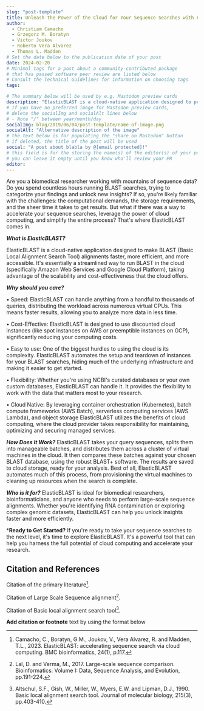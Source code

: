 ```yaml
---
slug: "post-template"
title: Unleash the Power of the Cloud for Your Sequence Searches with ElasticBLAST
author:
  - Christiam Camacho
  - Grzegorz M. Boratyn
  - Victor Joukov
  - Roberto Vera Alvarez
  - Thomas L. Madden
# Set the date below to the publication date of your post
date: 2024-02-20
# Minimal tags for a post about a community-contributed package 
# that has passed software peer review are listed below
# Consult the Technical Guidelines for information on choosing tags
tags:

# The summary below will be used by e.g. Mastodon preview cards
description: "ElasticBLAST is a cloud-native application designed to perform Basic Local Alignment Search Tool (BLAST) alignments in the cloud, supporting both Amazon Web Services (AWS) and Google Cloud Platform (GCP). It helps biomedical researchers categorize sequences by identifying similar sequences, a task that is well-suited for cloud computing due to its ability to handle large volumes of data and perform rapid calculations."
# If you have no preferred image for Mastodon preview cards,
# delete the socialImg and socialAlt lines below 
# - Note "/" between year/month/day
socialImg: blog/2019/06/04/post-template/name-of-image.png
socialAlt: "Alternative description of the image"
# the text below is for populating the "share on Mastodon" button
# if deleted, the title of the post will be used
social: "A post about blabla by @[email protected]!"
# this field is for the storing the name(s) of the editor(s) of your post
# you can leave it empty until you know who'll review your PR
editor:
---
```


Are you a biomedical researcher working with mountains of sequence data? Do you spend countless hours running BLAST searches, trying to categorize your findings and unlock new insights? If so, you're likely familiar with the challenges: the computational demands, the storage requirements, and the sheer time it takes to get results.
But what if there was a way to accelerate your sequence searches, leverage the power of cloud computing, and simplify the entire process? That's where ElasticBLAST comes in.

***What is ElasticBLAST?***

ElasticBLAST is a cloud-native application designed to make BLAST (Basic Local Alignment Search Tool) alignments faster, more efficient, and more accessible. It's essentially a streamlined way to run BLAST in the cloud (specifically Amazon Web Services and Google Cloud Platform), taking advantage of the scalability and cost-effectiveness that the cloud offers.

***Why should you care?***

•	Speed: ElasticBLAST can handle anything from a handful to thousands of queries, distributing the workload across numerous virtual CPUs. This means faster results, allowing you to analyze more data in less time.

•	Cost-Effective: ElasticBLAST is designed to use discounted cloud instances (like spot instances on AWS or preemptible instances on GCP), significantly reducing your computing costs.

•	Easy to use: One of the biggest hurdles to using the cloud is its complexity. ElasticBLAST automates the setup and teardown of instances for your BLAST searches, hiding much of the underlying infrastructure and making it easier to get started.

•	Flexibility: Whether you're using NCBI's curated databases or your own custom databases, ElasticBLAST can handle it. It provides the flexibility to work with the data that matters most to your research.

•	Cloud Native: By leveraging container orchestration (Kubernetes), batch compute frameworks (AWS Batch), serverless computing services (AWS Lambda), and object storage ElasticBLAST utilizes the benefits of cloud computing, where the cloud provider takes responsibility for maintaining, optimizing and securing managed services.


***How Does It Work?***
ElasticBLAST takes your query sequences, splits them into manageable batches, and distributes them across a cluster of virtual machines in the cloud. It then compares these batches against your chosen BLAST database, using the robust BLAST+ software. The results are saved to cloud storage, ready for your analysis. Best of all, ElasticBLAST automates much of this process, from provisioning the virtual machines to cleaning up resources when the search is complete.

***Who is it for?***
ElasticBLAST is ideal for biomedical researchers, bioinformaticians, and anyone who needs to perform large-scale sequence alignments. Whether you're identifying RNA contamination or exploring complex genomic datasets, ElasticBLAST can help you unlock insights faster and more efficiently.

***Ready to Get Started?**
If you're ready to take your sequence searches to the next level, it's time to explore ElasticBLAST. It's a powerful tool that can help you harness the full potential of cloud computing and accelerate your research.


## Citation and References

Citation of the primary literature[^1]. 

Citation of Large Scale Sequence alignment[^2]. 

Citation of Basic local alignment search tool[^3].

**Add citation or footnote** text by using the format below 

[^1]: Camacho, C., Boratyn, G.M., Joukov, V., Vera Alvarez, R. and Madden, T.L., 2023. ElasticBLAST: accelerating sequence search via cloud computing. BMC bioinformatics, 24(1), p.117.
[^2]: Lal, D. and Verma, M., 2017. Large-scale sequence comparison. Bioinformatics: Volume I: Data, Sequence Analysis, and Evolution, pp.191-224.
[^3]: Altschul, S.F., Gish, W., Miller, W., Myers, E.W. and Lipman, D.J., 1990. Basic local alignment search tool. Journal of molecular biology, 215(3), pp.403-410.
